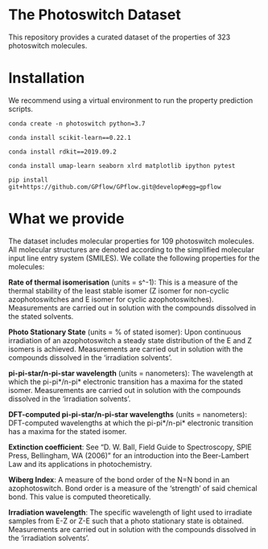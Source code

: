 # The Photoswitch Dataset

This repository provides a curated dataset of the properties of 323 photoswitch molecules.

# Installation

We recommend using a virtual environment to run the property prediction scripts.

```
conda create -n photoswitch python=3.7

conda install scikit-learn==0.22.1

conda install rdkit==2019.09.2

conda install umap-learn seaborn xlrd matplotlib ipython pytest

pip install git+https://github.com/GPflow/GPflow.git@develop#egg=gpflow
```

# What we provide

The dataset includes molecular properties for 109 photoswitch molecules. 
All molecular structures are denoted according to the simplified molecular input line entry system (SMILES). We collate
the following properties for the molecules:

**Rate of thermal isomerisation** (units = s^-1): This is a measure of the thermal stability of the least stable 
isomer (Z isomer for non-cyclic azophotoswitches and E isomer for cyclic azophotoswitches). Measurements are carried out 
in solution with the compounds dissolved in the stated solvents.

**Photo Stationary State** (units = % of stated isomer): Upon continuous irradiation of an azophotoswitch a 
steady state distribution of the E and Z isomers is achieved. Measurements are carried out in solution with the 
compounds dissolved in the ‘irradiation solvents’.

**pi-pi-star/n-pi-star wavelength** (units = nanometers): The wavelength at which the pi-pi*/n-pi* electronic transition 
has a maxima for the stated isomer. Measurements are carried out in solution with the compounds dissolved in the 
‘irradiation solvents’.

**DFT-computed pi-pi-star/n-pi-star wavelengths** (units = nanometers): DFT-computed wavelengths at which the
pi-pi*/n-pi* electronic transition has a maxima for the stated isomer.

**Extinction coefficient**: See “D. W. Ball, Field Guide to Spectroscopy, SPIE Press, Bellingham, WA (2006)” 
for an introduction into the Beer-Lambert Law and its applications in photochemistry.

**Wiberg Index**: A measure of the bond order of the N=N bond in an azophotoswitch. Bond order is a measure of the 
‘strength’ of said chemical bond. This value is computed theoretically.

**Irradiation wavelength**: The specific wavelength of light used to irradiate samples from E-Z or Z-E such that 
a photo stationary state is obtained. Measurements are carried out in solution with the compounds dissolved in the 
‘irradiation solvents’.

